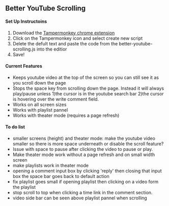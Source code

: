 ## Better YouTube Scrolling

#### Set Up Instructoins
1. Download the [Tampermonkey chrome extension](https://chrome.google.com/webstore/detail/tampermonkey/dhdgffkkebhmkfjojejmpbldmpobfkfo)
2. Click on the Tampermonkey icon and select create new script
3. Delete the defult text and paste the code from the better-youtube-scrolling.js into the editior
4. Save!

#### Current Features
* Keeps youtube video at the top of the screen so you can still see it as you scroll down the page
* Stops the space key from scrolling down the page. Instead it will always play/pause unless 1)the cursor is in the youtube search bar 2)the cursor is hovering over the write comment field.
* Works on all screen sizes
* Works with playlist pannel
* Works with theater mode (requires a page refresh)

#### To do list
* smaller screens (height) and theater mode: make the youtube video smaller so there is more space underneath or disable the scroll feature?
* Issue with space to pause after clicking the video to pause or play.
* Make theater mode work without a page refresh and on small width screen
* make playlists work in theater mode
* opening a comment input box by clicking 'reply' then closing that input box the space bar goes back to default action
* fix playlist goes small if opening playlist then clicking on a video form the playlist
* stop scroll to top when clicking a time link in the comment section.
* video side bar can be seen above playlist pannel when scrolling